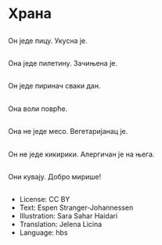 # Храна

##
Он једе пицу. Укусна је.

##
Она једе пилетину. Зачињена је.

##
Он једе пиринач сваки дан.

##
Она воли поврће.

##
Она не једе месо. Вегетаријанац је.

##
Он не једе кикирики. Алергичан је на њега.

##
Они кувају. Добро мирише!

##
* License: CC BY
* Text: Espen Stranger-Johannessen
* Illustration: Sara Sahar Haidari
* Translation: Jelena Licina
* Language: hbs
